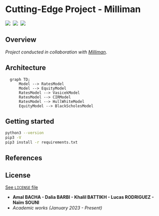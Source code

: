 # Cutting-Edge Project - Milliman

<img src="https://img.shields.io/static/v1?label=Range&message=Academic project&color=007bff"/>&nbsp;&nbsp;<img src="https://img.shields.io/static/v1?label=Languages&message=Python&color=ff0000"/>&nbsp;&nbsp;<img src="https://img.shields.io/static/v1?label=Restriction&message=YES&color=26c601"/>

## Overview

*Project conducted in collaboration with [Milliman](https://www.milliman.com/en/)*.


## Architecture

```mermaid
  graph TD;
      Model --> RatesModel
      Model --> EquityModel
      RatesModel --> VasicekModel
      RatesModel --> CIRModel
      RatesModel --> HullWhiteModel
      EquityModel --> BlackScholesModel
```

## Getting started

```bash
python3 --version
pip3 -V
pip3 install -r requirements.txt
```

## References

## License

[See `LICENSE` file](LICENSE)
- **Amal BACHA - Dalia BARBI - Khalil BATTIKH - Lucas RODRIGUEZ - Naïm SOUNI**
- *Academic works (January 2023 - Present)*
